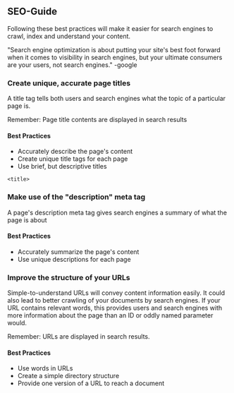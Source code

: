 <h2>SEO-Guide</h2>

Following these best practices will make it easier for search engines to crawl, index and understand your content.

"Search engine optimization is about putting your site's best foot forward when it comes to visibility in search engines, but your ultimate consumers are your users, not search engines." -google


<h3>Create unique, accurate page titles</h3>
A title tag tells both users and search engines what the topic of a particular page is.

Remember: Page title contents are displayed in search results

<h4>Best Practices</h4>
<ul>
	<li>Accurately describe the page's content</li>
	<li>Create unique title tags for each page</li>
	<li>Use brief, but descriptive titles</li>
</ul>

<code>&lt;title&gt;</code>


<h3>Make use of the "description" meta tag</h3>
A page's description meta tag gives search engines a summary of what the page is about

<h4>Best Practices</h4>
<ul>
	<li>Accurately summarize the page's content</li>
	<li>Use unique descriptions for each page</li>
</ul>

<h3>Improve the structure of your URLs</h3>
Simple-to-understand URLs will convey content information easily. It could also lead to better crawling of your documents by search engines. If your URL contains relevant words, this provides users and search engines with more information about the page than an ID or oddly named parameter would. 

Remember: URLs are displayed in search results. 

<h4>Best Practices</h4>
<ul>
	<li>Use words in URLs</li>
	<li>Create a simple directory structure</li>
	<li>Provide one version of a URL to reach a document</li>
</ul>











